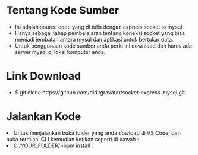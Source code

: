 # Tentang Kode Sumber
<ul>
  <li>Ini adalah source code yang di tulis dengan express socket.io mysql</li>
  <li>Hanya sebagai tahap pembelajaran tentang koneksi socket yang bisa menjadi jembatan antara mysql dan aplikasi untuk bertukar data.</li>
  <li>Untuk penggunaan kode sumber anda perlu ini download dan harus ada server mysql di lokal komputer anda.</li>
</ul>

# Link Download
<ul>
  <li>$ git clone https://github.com/diditgravatar/socket-express-mysql.git</li>
</ul>

# Jalankan Kode
<li>Untuk menjalankan buka folder yang anda dowload di VS Code, dan buka terminal CLI kemudian ketikan seperti di bawah :</li>
<li>C:/YOUR_FOLDER/>npm install . </li>
